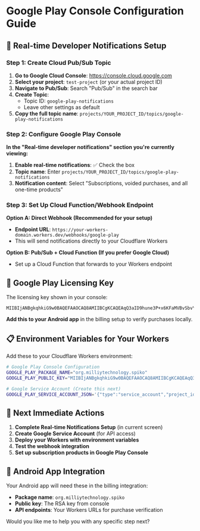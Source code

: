 # Google Play Console Configuration Guide

## 🚀 Real-time Developer Notifications Setup

### Step 1: Create Cloud Pub/Sub Topic

1. **Go to Google Cloud Console**: https://console.cloud.google.com
2. **Select your project**: `test-project` (or your actual project ID)
3. **Navigate to Pub/Sub**: Search "Pub/Sub" in the search bar
4. **Create Topic**:
   - Topic ID: `google-play-notifications`
   - Leave other settings as default
5. **Copy the full topic name**: `projects/YOUR_PROJECT_ID/topics/google-play-notifications`

### Step 2: Configure Google Play Console

**In the "Real-time developer notifications" section you're currently viewing:**

1. **Enable real-time notifications**: ✅ Check the box
2. **Topic name**: Enter `projects/YOUR_PROJECT_ID/topics/google-play-notifications`
3. **Notification content**: Select "Subscriptions, voided purchases, and all one-time products"

### Step 3: Set Up Cloud Function/Webhook Endpoint

**Option A: Direct Webhook (Recommended for your setup)**
- **Endpoint URL**: `https://your-workers-domain.workers.dev/webhooks/google-play`
- This will send notifications directly to your Cloudflare Workers

**Option B: Pub/Sub + Cloud Function (If you prefer Google Cloud)**
- Set up a Cloud Function that forwards to your Workers endpoint

## 🔑 Google Play Licensing Key

The licensing key shown in your console:
```
MIIBIjANBgkqhkiG9w0BAQEFAAOCAQ8AMIIBCgKCAQEAqQ3aID9hune3P+x6KFaMVBvSbvYBANijPjQPpqoHhyr08PSUHm7Lod8ft2UjKoQv1i8LKbr/Kz0mfW75+1WB3FZHSItgRwZfOnUvLTaJNXxMiOjniHoFyti4WW+6Ru1+UGmwg+IxHDgP2kYbYv9NRd7RUMLwmqyLO0pp8nrsjITUuqeV1jn6LYaazr2pTPbcny3s1hFt90DFxxHnE9XRcPE+mqXLM+qV55Vl/0As3Sw4Hf+TAt8EaYCOCw+5BUiGfhGayPqJ1SihnytFua0B7jjY3OdjHnj9KcmsB3IAGcXQzT/72x7/KuoKsA9l8JyFZw5RyCoROFsjUB9B0fDtgwIDAQAB
```

**Add this to your Android app** in the billing setup to verify purchases locally.

## 📋 Environment Variables for Your Workers

Add these to your Cloudflare Workers environment:

```bash
# Google Play Console Configuration
GOOGLE_PLAY_PACKAGE_NAME="org.milliytechnology.spiko"
GOOGLE_PLAY_PUBLIC_KEY="MIIBIjANBgkqhkiG9w0BAQEFAAOCAQ8AMIIBCgKCAQEAqQ3aID9hune3P+x6KFaMVBvSbvYBANijPjQPpqoHhyr08PSUHm7Lod8ft2UjKoQv1i8LKbr/Kz0mfW75+1WB3FZHSItgRwZfOnUvLTaJNXxMiOjniHoFyti4WW+6Ru1+UGmwg+IxHDgP2kYbYv9NRd7RUMLwmqyLO0pp8nrsjITUuqeV1jn6LYaazr2pTPbcny3s1hFt90DFxxHnE9XRcPE+mqXLM+qV55Vl/0As3Sw4Hf+TAt8EaYCOCw+5BUiGfhGayPqJ1SihnytFua0B7jjY3OdjHnj9KcmsB3IAGcXQzT/72x7/KuoKsA9l8JyFZw5RyCoROFsjUB9B0fDtgwIDAQAB"

# Google Service Account (Create this next)
GOOGLE_PLAY_SERVICE_ACCOUNT_JSON='{"type":"service_account","project_id":"...","private_key":"...","client_email":"..."}'
```

## 🔧 Next Immediate Actions

1. **Complete Real-time Notifications Setup** (in current screen)
2. **Create Google Service Account** (for API access)
3. **Deploy your Workers with environment variables**
4. **Test the webhook integration**
5. **Set up subscription products in Google Play Console**

## 📱 Android App Integration

Your Android app will need these in the billing integration:
- **Package name**: `org.milliytechnology.spiko`
- **Public key**: The RSA key from console
- **API endpoints**: Your Workers URLs for purchase verification

Would you like me to help you with any specific step next?
